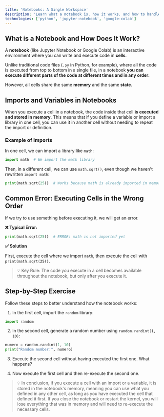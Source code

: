 ```yaml
---
title: 'Notebooks: A Single Workspace'
description: 'Learn what a notebook is, how it works, and how to handle imports and variables in this interactive environment. Discover common errors and how to avoid them to work efficiently in notebooks like Jupyter Notebook and Google Colab.'
technologies: ['python', 'jupyter-notebook', 'google-colab']
---
```


## What is a Notebook and How Does It Work?
A **notebook** (like Jupyter Notebook or Google Colab) is an interactive environment where you can write and execute code in **cells**.

Unlike traditional code files (`.py` in Python, for example), where all the code is executed from top to bottom in a single file, in a notebook **you can execute different parts of the code at different times and in any order**.

However, all cells share the same **memory** and the same **state**.

## Imports and Variables in Notebooks
When you execute a cell in a notebook, the code inside that cell **is executed and stored in memory**. This means that if you define a variable or import a library in one cell, you can use it in another cell without needing to repeat the import or definition.

### Example of Imports
In one cell, we can import a library like `math`:
``` python
import math  # We import the math library
``` 

Then, in a different cell, we can use `math.sqrt()`, even though we haven't rewritten `import math`:
``` python
print(math.sqrt(25))  # Works because math is already imported in memory
``` 

## Common Error: Executing Cells in the Wrong Order
If we try to use something before executing it, we will get an error.

**❌ Typical Error:**
``` python
print(math.sqrt(25))  # ERROR: math is not imported yet
``` 

**✅ Solution**

First, execute the cell where we import `math`, then execute the cell with `print(math.sqrt(25))`.

> 💡 Key Rule: The code you execute in a cell becomes available throughout the notebook, but only after you execute it.

## Step-by-Step Exercise

Follow these steps to better understand how the notebook works:

1. In the first cell, import the `random` library:
``` python
import random
``` 

2. In the second cell, generate a random number using `random.randint(1, 10)`:
``` python
numero = random.randint(1, 10)
print("Random number:", numero)
```

3. Execute the second cell without having executed the first one. What happens?

4. Now execute the first cell and then re-execute the second one.

> 💡 In conclusion, if you execute a cell with an import or a variable, it is stored in the notebook's memory, meaning you can use what you defined in any other cell, as long as you have executed the cell that defined it first. If you close the notebook or restart the kernel, you will lose everything that was in memory and will need to re-execute the necessary cells.
